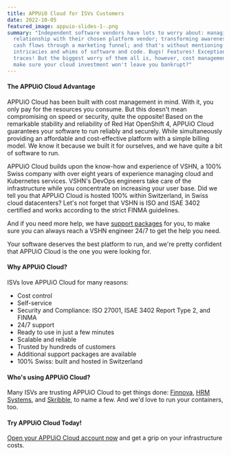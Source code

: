 ```yaml
---
title: APPUiO Cloud for ISVs Customers
date: 2022-10-05
featured_image: appuio-slides-1-.png
summary: "Independent software vendors have lots to worry about: managing the
  relationship with their chosen platform vendor; transforming awareness into
  cash flows through a marketing funnel; and that's without mentioning the daily
  intricacies and whims of software and code. Bugs! Features! Exceptions! Stack
  traces! But the biggest worry of them all is, however, cost management. How to
  make sure your cloud investment won't leave you bankrupt?"
---
```

#### The APPUiO Cloud Advantage

APPUiO Cloud has been built with cost management in mind. With it, you only pay for the resources you consume. But this doesn't mean compromising on speed or security, quite the opposite! Based on the remarkable stability and reliability of Red Hat OpenShift 4, APPUiO Cloud guarantees your software to run reliably and securely. While simultaneously providing an affordable and cost-effective platform with a simple billing model. We know it because we built it for ourselves, and we have quite a bit of software to run.

APPUiO Cloud builds upon the know-how and experience of VSHN, a 100% Swiss company with over eight years of experience managing cloud and Kubernetes services. VSHN's DevOps engineers take care of the infrastructure while you concentrate on increasing your user base. Did we tell you that APPUiO Cloud is hosted 100% within Switzerland, in Swiss cloud datacenters? Let's not forget that VSHN is ISO and ISAE 3402 certified and works according to the strict FINMA guidelines.

And if you need more help, we have [support packages](https://products.docs.vshn.ch/products/appuio/cloud/support_packages.html) for you, to make sure you can always reach a VSHN engineer 24/7 to get the help you need.

Your software deserves the best platform to run, and we're pretty confident that APPUiO Cloud is the one you were looking for.

#### Why APPUiO Cloud?

ISVs love APPUiO Cloud for many reasons:

* Cost control
* Self-service
* Security and Compliance: ISO 27001, ISAE 3402 Report Type 2, and FINMA
* 24/7 support
* Ready to use in just a few minutes
* Scalable and reliable
* Trusted by hundreds of customers
* Additional support packages are available
* 100% Swiss: built and hosted in Switzerland

#### Who's using APPUiO Cloud?

Many ISVs are trusting APPUiO Cloud to get things done: [Finnova](https://www.vshn.ch/success-stories/finnova/), [HRM Systems](https://www.vshn.ch/en/success-stories/hrm-systems/), and [Skribble](https://www.vshn.ch/en/success-stories/skribble/), to name a few. And we'd love to run your containers, too.

#### Try APPUiO Cloud Today!

[Open your APPUiO Cloud account now](https://appuio.cloud/register) and get a grip on your infrastructure costs.